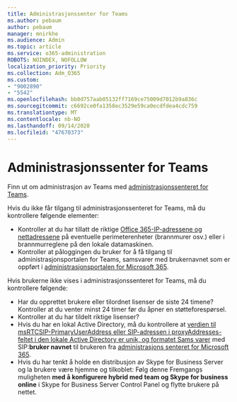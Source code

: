 ```yaml
---
title: Administrasjonssenter for Teams
ms.author: pebaum
author: pebaum
manager: mnirkhe
ms.audience: Admin
ms.topic: article
ms.service: o365-administration
ROBOTS: NOINDEX, NOFOLLOW
localization_priority: Priority
ms.collection: Adm_O365
ms.custom:
- "9002890"
- "5542"
ms.openlocfilehash: bb0d757aab05132ff7169ce75009d7012b9a836c
ms.sourcegitcommit: c6692ce0fa1358ec3529e59ca0ecdfdea4cdc759
ms.translationtype: MT
ms.contentlocale: nb-NO
ms.lasthandoff: 09/14/2020
ms.locfileid: "47670373"
---
```

# <a name="teams-admin-center"></a>Administrasjonssenter for Teams

Finn ut om administrasjon av Teams med [administrasjonssenteret for Teams](https://docs.microsoft.com/microsoftteams/manage-teams-skypeforbusiness-admin-center).

Hvis du ikke får tilgang til administrasjonssenteret for Teams, må du kontrollere følgende elementer:

- Kontroller at du har tillatt de riktige [Office 365-IP-adressene og nettadressene](https://docs.microsoft.com/Office365/Enterprise/office-365-ip-web-service) på eventuelle perimeterenheter (brannmurer osv.) eller i brannmurreglene på den lokale datamaskinen.
- Kontroller at påloggingen du bruker for å få tilgang til administrasjonsportalen for Teams, samsvarer med brukernavnet som er oppført i [administrasjonsportalen for Microsoft 365](https://admin.microsoft.com/Adminportal/Home?source=applauncher#/users).

Hvis brukerne ikke vises i administrasjonssenteret for Teams, må du kontrollere følgende:

- Har du opprettet brukere eller tilordnet lisenser de siste 24 timene? Kontroller at du venter minst 24 timer før du åpner en støtteforespørsel.
- Kontroller at du har tildelt riktige lisenser?
- Hvis du har en lokal Active Directory, må du kontrollere at [verdien til msRTCSIP-PrimaryUserAddress eller SIP-adressen i proxyAddresses-feltet i den lokale Active Directory er unik, og formatet Sams varer](https://docs.microsoft.com/skypeforbusiness/troubleshoot/online-configuration/msrtcsip-primaryuseraddress-proxyaddaddress) med SIP:**bruker navnet** til brukeren fra [administrasjons senteret for Microsoft 365](https://admin.microsoft.com/Adminportal/Home?source=applauncher#/users).
- Hvis du har tenkt å holde en distribusjon av Skype for Business Server og la brukere være hjemme og tilkoblet: Følg denne Fremgangs muligheten **med å konfigurere hybrid med team og Skype for business online** i Skype for Business Server Control Panel og flytte brukere på nettet.
